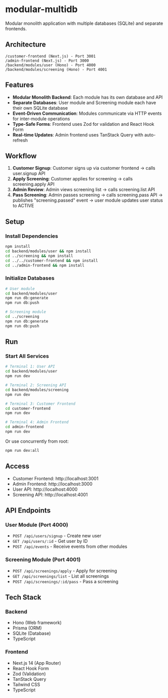 # modular-multidb

Modular monolith application with multiple databases (SQLite) and separate frontends.

## Architecture

```
/customer-frontend (Next.js) - Port 3001
/admin-frontend (Next.js) - Port 3000
/backend/modules/user (Hono) - Port 4000
/backend/modules/screening (Hono) - Port 4001
```

## Features

- **Modular Monolith Backend**: Each module has its own database and API
- **Separate Databases**: User module and Screening module each have their own SQLite database
- **Event-Driven Communication**: Modules communicate via HTTP events for inter-module operations
- **Type-Safe Forms**: Frontend uses Zod for validation and React Hook Form
- **Real-time Updates**: Admin frontend uses TanStack Query with auto-refresh

## Workflow

1. **Customer Signup**: Customer signs up via customer frontend → calls user.signup API
2. **Apply Screening**: Customer applies for screening → calls screening.apply API
3. **Admin Review**: Admin views screening list → calls screening.list API
4. **Pass Screening**: Admin passes screening → calls screening.pass API → publishes "screening.passed" event → user module updates user status to ACTIVE

## Setup

### Install Dependencies

```bash
npm install
cd backend/modules/user && npm install
cd ../screening && npm install
cd ../../customer-frontend && npm install
cd ../admin-frontend && npm install
```

### Initialize Databases

```bash
# User module
cd backend/modules/user
npm run db:generate
npm run db:push

# Screening module
cd ../screening
npm run db:generate
npm run db:push
```

## Run

### Start All Services

```bash
# Terminal 1: User API
cd backend/modules/user
npm run dev

# Terminal 2: Screening API
cd backend/modules/screening
npm run dev

# Terminal 3: Customer Frontend
cd customer-frontend
npm run dev

# Terminal 4: Admin Frontend
cd admin-frontend
npm run dev
```

Or use concurrently from root:

```bash
npm run dev:all
```

## Access

- Customer Frontend: http://localhost:3001
- Admin Frontend: http://localhost:3000
- User API: http://localhost:4000
- Screening API: http://localhost:4001

## API Endpoints

### User Module (Port 4000)

- `POST /api/users/signup` - Create new user
- `GET /api/users/:id` - Get user by ID
- `POST /api/events` - Receive events from other modules

### Screening Module (Port 4001)

- `POST /api/screenings/apply` - Apply for screening
- `GET /api/screenings/list` - List all screenings
- `POST /api/screenings/:id/pass` - Pass a screening

## Tech Stack

### Backend
- Hono (Web framework)
- Prisma (ORM)
- SQLite (Database)
- TypeScript

### Frontend
- Next.js 14 (App Router)
- React Hook Form
- Zod (Validation)
- TanStack Query
- Tailwind CSS
- TypeScript
